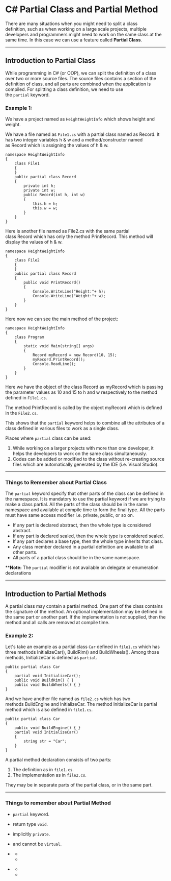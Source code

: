# C# Partial Class and Partial Method

There are many situations when you might need to split a class definition, such as when working on a large scale projects, multiple developers and programmers might need to work on the same class at the same time. In this case we can use a feature called **Partial Class**.

---

## Introduction to Partial Class

While programming in C# (or OOP), we can split the definition of a class over two or more source files. The source files contains a section of the definition of class, and all parts are combined when the application is compiled. For splitting a class definition, we need to use the `partial` keyword.

### Example 1:

We have a project named as `HeightWeightInfo` which shows height and weight.

We have a file named as `File1.cs` with a partial class named as Record. It has two integer variables h & w and a method/constructor named as Record which is assigning the values of h & w.

```
namespace HeightWeightInfo
{
    class File1
    {
    }
    public partial class Record
    {
        private int h;
        private int w;
        public Record(int h, int w)
        {
            this.h = h;
            this.w = w;
        }
    }
}
```

Here is another file named as File2.cs with the same partial class Record which has only the method PrintRecord. This method will display the values of h & w.

```
namespace HeightWeightInfo
{
    class File2
    {
    }
    public partial class Record
    {
        public void PrintRecord()
        {
            Console.WriteLine("Height:"+ h);
            Console.WriteLine("Weight:"+ w);
        }
    }
}
```

Here now we can see the main method of the project:

```
namespace HeightWeightInfo
{
    class Program
    {
        static void Main(string[] args)
        {
            Record myRecord = new Record(10, 15);
            myRecord.PrintRecord();
            Console.ReadLine();
        }
    }
}
```

Here we have the object of the class Record as myRecord which is passing the parameter values as 10 and 15 to h and w respectively to the method defined in `File1.cs`.

The method PrintRecord is called by the object myRecord which is defined in the `File2.cs`.

This shows that the `partial` keyword helps to combine all the attributes of a class defined in various files to work as a single class.

Places where `partial` class can be used:

1. While working on a larger projects with more than one developer, it helps the developers to work on the same class simultaneously.
2. Codes can be added or modified to the class without re-creating source files which are automatically generated by the IDE (i.e. Visual Studio).

---

### Things to Remember about Partial Class

The `partial` keyword specify that other parts of the class can be defined in the namespace. It is mandatory to use the partial keyword if we are trying to make a class partial. All the parts of the class should be in the same namespace and available at compile time to form the final type. All the parts must have same access modifier i.e. private, public, or so on.

- If any part is declared abstract, then the whole type is considered abstract.
- If any part is declared sealed, then the whole type is considered sealed.
- If any part declares a base type, then the whole type inherits that class.
- Any class member declared in a partial definition are available to all other parts.
- All parts of a partial class should be in the same namespace.

****Note:** The `partial` modifier is not available on delegate or enumeration declarations

---

## Introduction to Partial Methods

A partial class may contain a partial method. One part of the class contains the signature of the method. An optional implementation may be defined in the same part or another part. If the implementation is not supplied, then the method and all calls are removed at compile time.

### Example 2:

Let's take an example as a partial class `Car` defined in `file1.cs` which has three methods InitializeCar(), BuildRim() and BuildWheels(). Among those methods, InitializeCar is defined as `partial`.

```
public partial class Car
{
    partial void InitializeCar();
    public void BuildRim() { }
    public void BuildWheels() { }
}
```

And we have another file named as `file2.cs` which has two methods BuildEngine and InitializeCar. The method InitializeCar is partial method which is also defined in `file1.cs`.

```
public partial class Car
{
    public void BuildEngine() { }
    partial void InitializeCar()
    {
        string str = "Car";
    }
}
```

A partial method declaration consists of two parts:

1. The definition as in `file1.cs`.
2. The implementation as in `file2.cs`.

They may be in separate parts of the partial class, or in the same part.

---

### Things to remember about Partial Method

- `partial` keyword.
- return type `void`.
- implicitly `private`.
- and cannot be `virtual`.

- [](https://www.programiz.com/csharp-programming/partial-class-and-methods#introduction-class)
    - [](https://www.programiz.com/csharp-programming/partial-class-and-methods#eg1)
    - [](https://www.programiz.com/csharp-programming/partial-class-and-methods#remember1)
- [](https://www.programiz.com/csharp-programming/partial-class-and-methods#introduction-method)
    - [](https://www.programiz.com/csharp-programming/partial-class-and-methods#eg2)
    - [](https://www.programiz.com/csharp-programming/partial-class-and-methods#remember2)